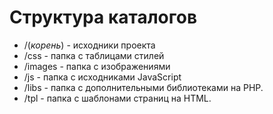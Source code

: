 # Структура каталогов

* /(*корень*) - исходники проекта
* /css - папка с таблицами стилей
* /images - папка с изображениями
* /js - папка с исходниками JavaScript
* /libs - папка с дополнительными библиотеками на PHP.
* /tpl - папка с шаблонами страниц на HTML.